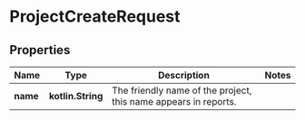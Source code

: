 
# ProjectCreateRequest

## Properties
| Name | Type | Description | Notes |
| ------------ | ------------- | ------------- | ------------- |
| **name** | **kotlin.String** | The friendly name of the project, this name appears in reports. |  |



